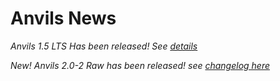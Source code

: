 # Anvils News

*Anvils 1.5 LTS Has been released! See [details](https://iamshivayep.github.io/AnvilsProject/changelog-latest)*

*New! Anvils 2.0-2 Raw has been released! see [changelog here](https://iamshivayep.github.io/AnvilsProject/changelog-latest-raw)*
